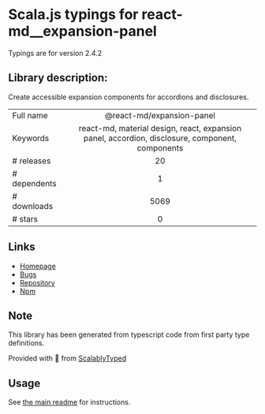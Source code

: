 
# Scala.js typings for react-md__expansion-panel

Typings are for version 2.4.2

## Library description:
Create accessible expansion components for accordions and disclosures.

|                    |                 |
| ------------------ | :-------------: |
| Full name          | @react-md/expansion-panel |
| Keywords           | react-md, material design, react, expansion panel, accordion, disclosure, component, components |
| # releases         | 20 |
| # dependents       | 1 |
| # downloads        | 5069 |
| # stars            | 0 |

## Links
- [Homepage](https://react-md.dev/packages/expansion-panel/demos)
- [Bugs](https://github.com/mlaursen/react-md/issues)
- [Repository](https://github.com/mlaursen/react-md)
- [Npm](https://www.npmjs.com/package/%40react-md%2Fexpansion-panel)
    


## Note
This library has been generated from typescript code from first party type definitions.

Provided with :purple_heart: from [ScalablyTyped](https://github.com/oyvindberg/ScalablyTyped)

## Usage
See [the main readme](../../readme.md) for instructions.


